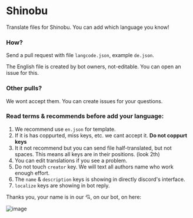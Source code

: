 # Shinobu
Translate files for Shinobu. You can add which language you know!

### How?
Send a pull request with file `langcode.json`, example `de.json`.

The English file is created by bot owners, not-editable. You can open an issue for this.

### Other pulls?
We wont accept them. You can create issues for your questions.

### Read terms & recommends before add your language:
1. We recommend use `en.json` for template.
2. If it is has coppurted, miss keys, etc. we cant accept it. **Do not coppurt keys**
3. It it not recommend but you can send file half-translated, but not spaces. This means all keys are in their positions. (look 2th)
4. You can edit translations if you see a problem.
5. Do not touch `creator` key. We will text all authors name who work enough effort.
6. The `name` & `description` keys is showing in directly discord's interface.
7. `localize` keys are showing in bot reply.


Thanks you, your name is in our 💘, on our bot, on here:

![image](https://github.com/Akif9748/Shinobu/assets/70021050/1a646285-63f6-48c7-bba5-1863aad16b8d)

